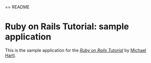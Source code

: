 == README
# Ruby on Rails Tutorial: sample application

This is the sample application for
the [*Ruby on Rails Tutorial*](http://railstutorial.org/)
by [Michael Hartl](http://michaelhartl.com/).
